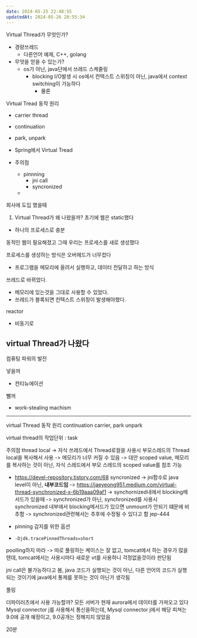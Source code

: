 ```yaml
---
date: 2024-05-25 22:48:55
updatedAt: 2024-05-26 20:55:34
---
```

Virtual Thread가 무엇인가?
- 경량쓰레드
	- 다른언어 예제, C++, golang
- 무엇을 얻을 수 있는가?
	- os가 아닌, java단에서 쓰레드 스케줄링
		- blocking I/O발생 시 os에서 컨텍스트 스위칭이 아닌, java에서 context switching이 가능하다
			- 물론 

Virtual Tread 동작 원리
- carrier thread
- continuation
- park, unpark

- Spring에서 Virtual Tread

- 주의점
	- pinnning
		- jni call
		- syncronized
	- 

회사에 도입 했을때

1. Virtual Thread가 왜 나왔을까?
초기에 웹은 static했다
- 하나의 프로세스로 충분

동적인 웹이 필요해졌고 그때 우리는 프로세스를 새로 생성했다

프로세스를 생성하는 방식은 오버헤드가 너무컸다
- 프로그램을 메모리에 올려서 실행하고, 데이터 전달하고 하는 방식

쓰레드로 바뀌었다.
- 메모리에 있는것을 그대로 사용할 수 있었다.
- 쓰레드가 블록되면 컨텍스트 스위칭이 발생해야했다.

reactor
- 비동기로 

virtual Thread가 나왔다
- 

컴퓨팅 파워의 발전

넣을꺼
- 컨티뉴에이션

뺄꺼
- work-stealing machism

---

virtual Thread 동작 원리
continuation
carrier, 
park unpark

virtual thread의 작업단위 : task

주의점
thread local
-> 자식 쓰레드에서 Thread로컬을 사용시 부모스레드의 Thread local을 복사해서 사용
-> 메모리가 너무 커질 수 있음
-> 대안 scoped value, 메모리를 복사하는 것이 아닌, 자식 스레드에서 부모 스레드의 scoped value를 참조 가능
- https://devel-repository.tistory.com/68
syncronized
-> jni함수로 java level이 아닌, **내부코드임**
-> https://jaeyeong951.medium.com/virtual-thread-synchronized-x-6b19aaa09af1
-> synchornized내에서 blocking메서드가 있을때
-> synchronized가 아닌, synchronized를 사용시 synchronized 내부에서 blocking메서드가 있으면 unmount가 안되기 떄문에 비추함
-> synchronized관련해서는 추후에 수정될 수 있다고 함 jep-444

- pinning 감지를 위한 옵션
- `-Djdk.tracePinnedThreads=short`


poolling하지 마라
-> 따로 풀링하는 케이스는 잘 없고, tomcat에서 하는 경우가 많을텐데, tomcat에서는 사용시마다 새로운 vt를 사용하니 걱정없을것이라 판단됨

jni call은 불가능하다고 봄, java 코드가 실행되는 것이 아닌, 다른 언어의 코드가 실행되는 것이기에 java에서 통제를 못하는 것이 아닌가 생각됨


풀링

더파이러츠에서 사용 가능할까?
모든 서버가 현재 aurora에서 데이터를 가져오고 있다
Mysql connector j를 사용해서 통신을하는데, Mysql connector j에서 해당 피쳐는 9.0에 공개 예정이고, 9.0공개는 정해지지 않았음







20분
